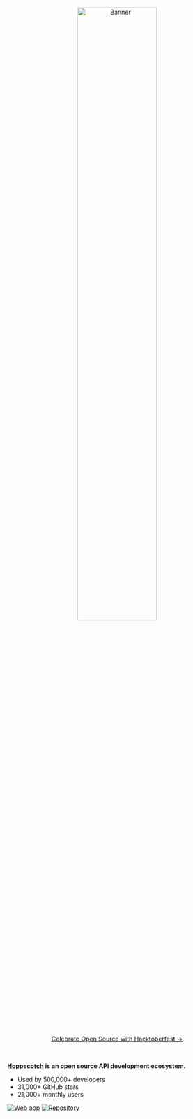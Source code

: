 <div>
  <br />
  <p align="center">
    <a href="https://github.com/hoppscotch/hoppscotch/discussions/1837">
      <img
        src="https://hacktoberfest.digitalocean.com/_nuxt/img/logo-hacktoberfest-full.f42e3b1.svg"
        alt="Banner"
        width="60%"
      />
    </a>
  </p>
  <p align="center">
    <a href="https://github.com/hoppscotch/hoppscotch/discussions/1837">
	    Celebrate Open Source with Hacktoberfest →
    </a>
  </p>
  <br />
</div>

**[Hoppscotch](https://hoppscotch.io) is an open source API development ecosystem.**

- Used by 500,000+ developers
- 31,000+ GitHub stars
- 21,000+ monthly users

[![Web app](https://img.shields.io/badge/Web%20App%20→-0F9D58)](https://hoppscotch.io) [![Repository](https://img.shields.io/badge/Repository-555?logo=github)](https://github.com/hoppscotch/hoppscotch)
